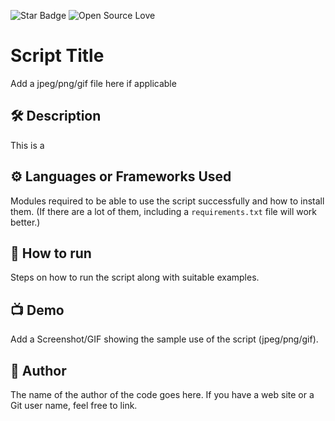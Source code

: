 <!--Please do not remove this part-->

![Star Badge](https://img.shields.io/static/v1?label=%F0%9F%8C%9F&message=If%20Useful&style=style=flat&color=BC4E99)
![Open Source Love](https://badges.frapsoft.com/os/v1/open-source.svg?v=103)

# Script Title

Add a jpeg/png/gif file here if applicable

<!--An image is an illustration for your project, the tip here is using your sense of humour as much as you can :D 

You can copy paste my markdown photo insert as following:
<p align="center">
<img src="your-source-is-here" width=40% height=40%>
-->

## 🛠️ Description

<!--Remove the below lines and add yours -->

This is a 

## ⚙️ Languages or Frameworks Used

<!--Remove the below lines and add yours -->

Modules required to be able to use the script successfully
and how to install them.
(If there are a lot of them, including a `requirements.txt` file will work better.)

## 🌟 How to run

<!--Remove the below lines and add yours -->

Steps on how to run the script along with suitable examples.

## 📺 Demo

Add a Screenshot/GIF showing the sample use of the script (jpeg/png/gif).

## 🤖 Author

<!--Remove the below lines and add yours -->

The name of the author of the code goes here.
If you have a web site or a Git user name, feel free to link.
